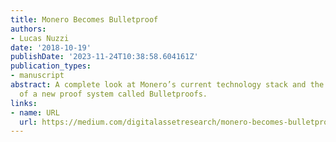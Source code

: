 ```yaml
---
title: Monero Becomes Bulletproof
authors:
- Lucas Nuzzi
date: '2018-10-19'
publishDate: '2023-11-24T10:38:58.604161Z'
publication_types:
- manuscript
abstract: A complete look at Monero’s current technology stack and the significance
  of a new proof system called Bulletproofs.
links:
- name: URL
  url: https://medium.com/digitalassetresearch/monero-becomes-bulletproof-f98c6408babf
---
```

